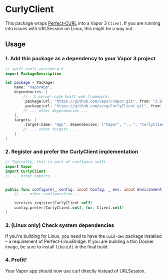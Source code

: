 # CurlyClient

This package wraps [Perfect-CURL](https://github.com/PerfectlySoft/Perfect-CURL) into a Vapor 3 `Client`. If you are running into issues with URLSession on Linux, this might be a way out.

## Usage

### 1. Add this package as a dependency to your Vapor 3 project

```swift
// swift-tools-version:4.0
import PackageDescription

let package = Package(
    name: "VaporApp",
    dependencies: [
        // 💧 A server-side Swift web framework.
        .package(url: "https://github.com/vapor/vapor.git", from: "3.0.0"),
        .package(url: "https://github.com/vzsg/CurlyClient.git", from: "0.1.0"),
        // ... other dependencies ...
    ],
    targets: [
        .target(name: "App", dependencies: ["Vapor", "...", "CurlyClient"]),
        // ... other targets ...
    ]
)
```

### 2. Register and prefer the CurlyClient implementation

```swift
// Typically, this is part of configure.swift
import Vapor
import CurlyClient
// ... other imports ...


public func configure(_ config: inout Config, _ env: inout Environment, _ services: inout Services) throws {
    // ... other configuration ...

    services.register(CurlyClient.self)
    config.prefer(CurlyClient.self, for: Client.self)
}
```

### 3. (Linux only) Check system dependencies

If you're building for Linux, you need to have the `uuid-dev` package installed – a requirement of Perfect-LinuxBridge. If you are building a thin Docker image, be sure to install `libuuid1` in the final build.

### 4. Profit!

Your Vapor app should now use curl directly instead of URLSession.
